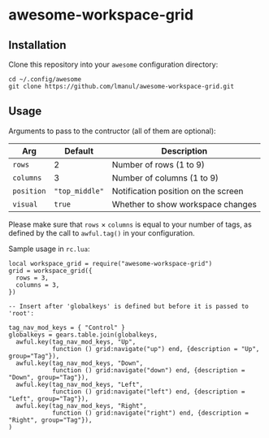 # awesome-workspace-grid

## Installation

Clone this repository into your `awesome` configuration directory:

```
cd ~/.config/awesome
git clone https://github.com/lmanul/awesome-workspace-grid.git
```

## Usage

Arguments to pass to the contructor (all of them are optional):

| Arg        | Default        | Description                         |
|------------|----------------|-------------------------------------|
| `rows`     | 2              | Number of rows (1 to 9)             |
| `columns`  | 3              | Number of columns (1 to 9)          |
| `position` | `"top_middle"` | Notification position on the screen |
| `visual`   | `true`         | Whether to show workspace changes   |

Please make sure that `rows` × `columns` is equal to your number of tags, as
defined by the call to `awful.tag()` in your configuration.

Sample usage in `rc.lua`:

```
local workspace_grid = require("awesome-workspace-grid")
grid = workspace_grid({
  rows = 3,
  columns = 3,
})

-- Insert after 'globalkeys' is defined but before it is passed to 'root':

tag_nav_mod_keys = { "Control" }
globalkeys = gears.table.join(globalkeys,
  awful.key(tag_nav_mod_keys, "Up",
            function () grid:navigate("up") end, {description = "Up", group="Tag"}),
  awful.key(tag_nav_mod_keys, "Down",
            function () grid:navigate("down") end, {description = "Down", group="Tag"}),
  awful.key(tag_nav_mod_keys, "Left",
            function () grid:navigate("left") end, {description = "Left", group="Tag"}),
  awful.key(tag_nav_mod_keys, "Right",
            function () grid:navigate("right") end, {description = "Right", group="Tag"}),
)
```
